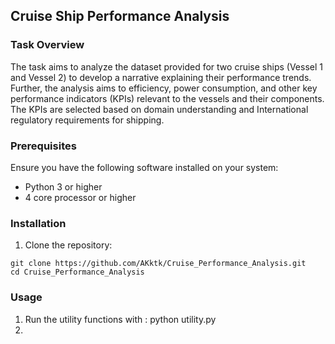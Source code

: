 ## Cruise Ship Performance Analysis
### Task Overview
The task aims to analyze the dataset provided for two cruise ships (Vessel 1 and Vessel 2) to develop a narrative explaining their performance trends. Further, the analysis aims to efficiency, power consumption, and other key performance indicators (KPIs) relevant to the vessels and their components. The KPIs are selected based on domain understanding and International regulatory requirements for shipping.

### Prerequisites
Ensure you have the following software installed on your system:

- Python 3 or higher
- 4 core processor or higher

### Installation
1. Clone the repository:
```
git clone https://github.com/AKktk/Cruise_Performance_Analysis.git
cd Cruise_Performance_Analysis
```

### Usage
1. Run the utility functions with : python utility.py
2. 
